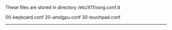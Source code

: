 These files are stored in directory /etc/X11/xorg.conf.d

00-keyboard.conf
20-amdgpu.conf
30-touchpad.conf

---------------

